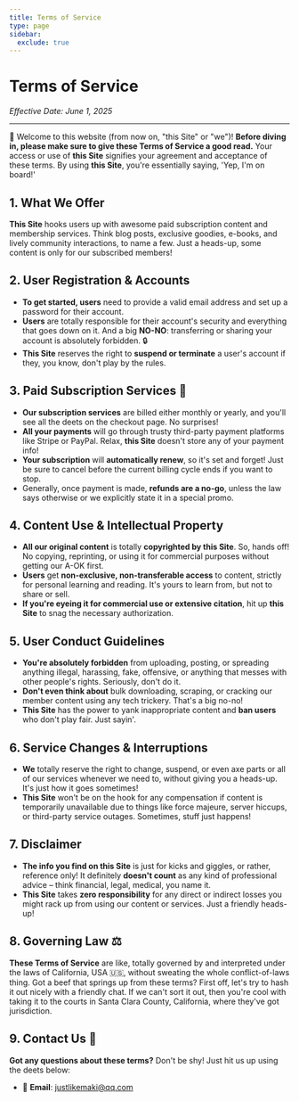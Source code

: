 ```yaml
---
title: Terms of Service
type: page
sidebar:
  exclude: true
---
```

# Terms of Service

*Effective Date: June 1, 2025*

---

👋 Welcome to this website (from now on, "this Site" or "we")! **Before diving in, please make sure to give these Terms of Service a good read.** Your access or use of **this Site** signifies your agreement and acceptance of these terms. By using **this Site**, you're essentially saying, 'Yep, I'm on board!'

## 1. What We Offer

**This Site** hooks users up with awesome paid subscription content and membership services. Think blog posts, exclusive goodies, e-books, and lively community interactions, to name a few. Just a heads-up, some content is only for our subscribed members!

## 2. User Registration & Accounts

*   **To get started, users** need to provide a valid email address and set up a password for their account.
*   **Users** are totally responsible for their account's security and everything that goes down on it. And a big **NO-NO**: transferring or sharing your account is absolutely forbidden. 🔒
*   **This Site** reserves the right to **suspend or terminate** a user's account if they, you know, don't play by the rules.

## 3. Paid Subscription Services 💸

*   **Our subscription services** are billed either monthly or yearly, and you'll see all the deets on the checkout page. No surprises!
*   **All your payments** will go through trusty third-party payment platforms like Stripe or PayPal. Relax, **this Site** doesn't store any of your payment info!
*   **Your subscription** will **automatically renew**, so it's set and forget! Just be sure to cancel before the current billing cycle ends if you want to stop.
*   Generally, once payment is made, **refunds are a no-go**, unless the law says otherwise or we explicitly state it in a special promo.

## 4. Content Use & Intellectual Property

*   **All our original content** is totally **copyrighted by this Site**. So, hands off! No copying, reprinting, or using it for commercial purposes without getting our A-OK first.
*   **Users** get **non-exclusive, non-transferable access** to content, strictly for personal learning and reading. It's yours to learn from, but not to share or sell.
*   **If you're eyeing it for commercial use or extensive citation**, hit up **this Site** to snag the necessary authorization.

## 5. User Conduct Guidelines

*   **You're absolutely forbidden** from uploading, posting, or spreading anything illegal, harassing, fake, offensive, or anything that messes with other people's rights. Seriously, don't do it.
*   **Don't even think about** bulk downloading, scraping, or cracking our member content using any tech trickery. That's a big no-no!
*   **This Site** has the power to yank inappropriate content and **ban users** who don't play fair. Just sayin'.

## 6. Service Changes & Interruptions

*   **We** totally reserve the right to change, suspend, or even axe parts or all of our services whenever we need to, without giving you a heads-up. It's just how it goes sometimes!
*   **This Site** won't be on the hook for any compensation if content is temporarily unavailable due to things like force majeure, server hiccups, or third-party service outages. Sometimes, stuff just happens!

## 7. Disclaimer

*   **The info you find on this Site** is just for kicks and giggles, or rather, reference only! It definitely **doesn't count** as any kind of professional advice – think financial, legal, medical, you name it.
*   **This Site** takes **zero responsibility** for any direct or indirect losses you might rack up from using our content or services. Just a friendly heads-up!

## 8. Governing Law ⚖️

**These Terms of Service** are like, totally governed by and interpreted under the laws of California, USA 🇺🇸, without sweating the whole conflict-of-laws thing. Got a beef that springs up from these terms? First off, let's try to hash it out nicely with a friendly chat. If we can't sort it out, then you're cool with taking it to the courts in Santa Clara County, California, where they've got jurisdiction.

## 9. Contact Us 🤔

**Got any questions about these terms?** Don't be shy! Just hit us up using the deets below:

*   📧 **Email**: [justlikemaki@qq.com](mailto:justlikemaki@qq.com)